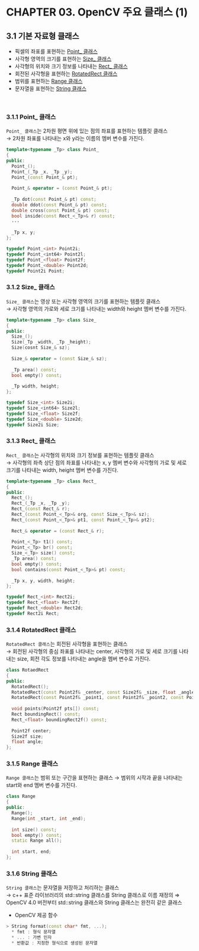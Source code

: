 # CHAPTER 03. OpenCV 주요 클래스 (1)

## 3.1 기본 자료형 클래스

* 픽셀의 좌표를 표현하는 [Point_ 클래스](#311-point_-%ED%81%B4%EB%9E%98%EC%8A%A4)
* 사각형 영역의 크기를 표현하는 [Size_ 클래스](#312-size_-%ED%81%B4%EB%9E%98%EC%8A%A4)
* 사각형의 위치와 크기 정보를 나타내는 [Rect_ 클래스](#313-rect_-%ED%81%B4%EB%9E%98%EC%8A%A4)
* 회전된 사각형을 표현하는 [RotatedRect 클래스](#314-rotatedrect-%ED%81%B4%EB%9E%98%EC%8A%A4)
* 범위를 표현하는 [Range 클래스]()
* 문자열을 표현하는 [String 클래스]()

<br/>

### 3.1.1 Point_ 클래스

`Point_ 클래스`는 2차원 평면 위에 있는 점의 좌표를 표현하는 템플릿 클래스   
→ 2차원 좌표를 나타내는 x와 y라는 이름의 멤버 변수를 가진다.

```c++
template<typename _Tp> class Point_
{
public:
  Point_();
  Point_(_Tp _x, _Tp _y);
  Point_(const Point_& pt);
  
  Point_& operator = (const Point_& pt);
  
  _Tp dot(const Point_& pt) const;
  double ddot(const Point_& pt) const;
  double cross(const Point_& pt) const;
  bool inside(const Rect_<_Tp>& r) const;
  ···
  
  _Tp x, y;
};

typedef Point_<int> Point2i;
typedef Point_<int64> Point2l;
typedef Point_<float> Point2f;
typedef Point_<double> Point2d;
typedef Point2i Point;
```

### 3.1.2 Size_ 클래스
`Size_ 클래스`는 영상 또는 사각형 영역의 크기를 표현하는 템플릿 클래스   
→ 사각형 영역의 가로와 세로 크기를 나타내는 width와 height 멤버 변수를 가진다.

```c++
template<typename _Tp> class Size_
{
public:
  Size_();
  Size(_Tp _width, _Tp _height);
  Size(cosnt Size_& sz);
  
  Size_& operator = (const Size_& sz);
  
  _Tp area() const;
  bool empty() const;
  
  _Tp width, height;
};

typedef Size_<int> Size2i;
typedef Size_<int64> Size2l;
typedef Size_<float> Size2f;
typedef Size_<double> Size2d;
typedef Size2i Size;
```

### 3.1.3 Rect_ 클래스
`Rect_ 클래스`는 사각형의 위치와 크기 정보를 표현하는 템플릿 클래스   
→ 사각형의 좌측 상단 점의 좌표를 나타내는 x, y 멤버 변수와 사각형의 가로 및 세로 크기를 나타내는 width, height 멤버 변수를 가진다.

```c++
template<typename _Tp> class Rect_
{
public:
  Rect_();
  Rect_(_Tp _x, _Tp _y);
  Rect_(const Rect_& r);
  Rect_(const Point_<_Tp>& org, const Size_<_Tp>& sz);
  Rect_(const Point_<_Tp>& pt1, const Point_<_Tp>& pt2);
  
  Rect_& operator = (const Rect_& r);
  
  Point_<_Tp> t1() const;
  Point_<_Tp> br() const;
  Size_<_Tp> size() const;
  _Tp area() const;
  bool empty() const;
  bool contains(const Point_<_Tp>& pt) const;
  
  _Tp x, y, width, height;
};

typedef Rect_<int> Rect2i;
typedef Rect_<float> Rect2f;
typedef Rect_<double> Rect2d;
typedef Rect2i Rect;
```

### 3.1.4 RotatedRect 클래스
`RotatedRect 클래스`는 회전된 사각형을 표현하는 클래스   
→ 회전된 사각형의 중심 좌표를 나타내는 center, 사각형의 가로 및 세로 크기를 나타내는 size, 회전 각도 정보를 나타내는 angle을 멤버 변수로 가진다.

```c++
class RotaedRect
{
public:
  RotatedRect();
  RotatedRect(const Point2f& _center, const Size2f& _size, float _angle);
  RotatedRect(const Point2f& _point1, const Point2f& _point2, const Point2f& _point3);
  
  void points(Point2f pts[]) const;
  Rect boundingRect() const;
  Rect_<float> boundingRect2f() const;
  
  Point2f center;
  Size2f size;
  float angle;
};
```

### 3.1.5 Range 클래스
`Range 클래스`는 범위 또는 구간을 표현하는 클래스
→ 범위의 시작과 끝을 나타내는 start와 end 멤버 변수를 가진다.

```c++
class Range
{
public:
  Range();
  Range(int _start, int _end);
  
  int size() const;
  bool empty() const;
  static Range all();
  
  int start, end;
};
```

### 3.1.6 String 클래스
`String 클래스`는 문자열을 저장하고 처리하는 클래스   
→ c++ 표준 라이브러리의 std::string 클래스를 String 클래스로 이름 재정의 ⇒ OpenCV 4.0 버전부터 std::string 클래스와 String 클래스는 완전히 같은 클래스

* OpenCV 제공 함수
```c++
> String format(const char* fmt, ...);
  * fmt : 형식 문자열
  * ... : 가변 인자
  * 반환값 : 지정한 형식으로 생성된 문자열
```
